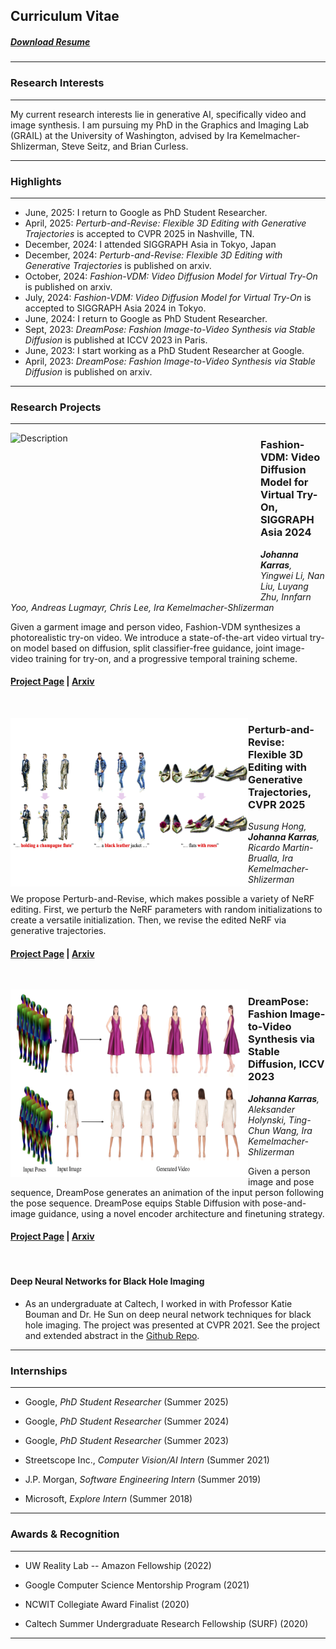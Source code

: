 ## Curriculum Vitae

##### [Download Resume](/files/Resume.pdf) 


---
### Research Interests

---

My current research interests lie in generative AI, specifically video and image synthesis. I am pursuing my PhD in the Graphics and Imaging Lab (GRAIL) at the University of Washington, advised by Ira Kemelmacher-Shlizerman, Steve Seitz, and Brian Curless.

---
### Highlights
---
*  June, 2025: I return to Google as PhD Student Researcher.
*  April, 2025: *Perturb-and-Revise: Flexible 3D Editing with Generative Trajectories* is accepted to CVPR 2025 in Nashville, TN.
*  December, 2024: I attended SIGGRAPH Asia in Tokyo, Japan
*  December, 2024: *Perturb-and-Revise: Flexible 3D Editing with Generative Trajectories* is published on arxiv.
*  October, 2024: *Fashion-VDM: Video Diffusion Model for Virtual Try-On* is published on arxiv.
*  July, 2024: *Fashion-VDM: Video Diffusion Model for Virtual Try-On* is accepted to SIGGRAPH Asia 2024 in Tokyo.
*  June, 2024: I return to Google as PhD Student Researcher.
*  Sept, 2023: *DreamPose: Fashion Image-to-Video Synthesis via Stable Diffusion* is published at ICCV 2023 in Paris.
*  June, 2023: I start working as a PhD Student Researcher at Google.
*  April, 2023: *DreamPose: Fashion Image-to-Video Synthesis via Stable Diffusion* is published on arxiv.

---

### Research Projects

---
<p>
  <img src="images/twitter_demo_short.gif" alt="Description" align="left" width="400" height="270">
  <h3>Fashion-VDM: Video Diffusion Model for Virtual Try-On, SIGGRAPH Asia 2024</h3>
  <p><i><b>Johanna Karras</b>, Yingwei Li, Nan Liu, Luyang Zhu, Innfarn Yoo, Andreas Lugmayr, Chris Lee, Ira Kemelmacher-Shlizerman</i></p>
  Given a garment image and person video, Fashion-VDM synthesizes a photorealistic try-on video. We introduce a state-of-the-art video virtual try-on model based on diffusion, split classifier-free guidance, joint image-video training for try-on, and a progressive temporal training scheme.
</p>

#### [Project Page](https://johannakarras.github.io/Fashion-VDM/) | [Arxiv](https://arxiv.org/abs/2411.00225)

<br>


<p>
  <img src="images/perturb_and_revise_2.png" alt="Description" align="left" width="380" height="270">
  <h3>Perturb-and-Revise: Flexible 3D Editing with Generative Trajectories, CVPR 2025</h3>
  <p><i>Susung Hong, <b>Johanna Karras</b>, Ricardo Martin-Brualla, Ira Kemelmacher-Shlizerman</i></p>
  <p>We propose Perturb-and-Revise, which makes possible a variety of NeRF editing. First, we perturb the NeRF parameters with random initializations to create a versatile initialization. Then, we revise the edited NeRF via generative trajectories.</p>
</p>

#### [Project Page](https://susunghong.github.io/Perturb-and-Revise/) | [Arxiv](https://arxiv.org/abs/2412.05279)

<br>

<p>
  <img src="images/DreamPose.png" alt="Description" align="left" width="380" height="300">
  <h3>DreamPose: Fashion Image-to-Video Synthesis via Stable Diffusion, ICCV 2023</h3>
  <p><i><b>Johanna Karras</b>, Aleksander Holynski, Ting-Chun Wang, Ira Kemelmacher-Shlizerman</i></p>
  <p>Given a person image and pose sequence, DreamPose generates an animation of the input person following the pose sequence. DreamPose equips Stable Diffusion with pose-and-image guidance, using a novel encoder architecture and finetuning strategy.</p>
</p>

#### [Project Page](https://grail.cs.washington.edu/projects/dreampose/) | [Arxiv](https://arxiv.org/abs/2304.06025)

<br>

#### Deep Neural Networks for Black Hole Imaging

* As an undergraduate at Caltech, I worked in with Professor Katie Bouman and Dr. He Sun on deep neural network techniques for black hole imaging. The project was presented at CVPR 2021. See the project and extended abstract in the [Github Repo](https://github.com/johannakarras/Deep-Neural-Networks-for-Black-Hole-Imaging).

---

### Internships

---
* Google, *PhD Student Researcher* (Summer 2025)

* Google, *PhD Student Researcher* (Summer 2024)
  
* Google, *PhD Student Researcher* (Summer 2023)

* Streetscope Inc., *Computer Vision/AI Intern* (Summer 2021)

* J.P. Morgan, *Software Engineering Intern* (Summer 2019)

* Microsoft, *Explore Intern* (Summer 2018)


---
### Awards & Recognition

---

* UW Reality Lab -- Amazon Fellowship (2022)

* Google Computer Science Mentorship Program (2021)

* NCWIT Collegiate Award Finalist (2020)

* Caltech Summer Undergraduate Research Fellowship (SURF) (2020)

---

